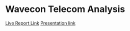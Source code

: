 # Wavecon Telecom Analysis
[Live Report Link](https://app.powerbi.com/view?r=eyJrIjoiMmE4OGJmYmItOTY4Ny00MzI4LWE2YjYtM2FiYjcxZTNiNGRiIiwidCI6ImM2ZTU0OWIzLTVmNDUtNDAzMi1hYWU5LWQ0MjQ0ZGM1YjJjNCJ9)
[Presentation link](https://www.dropbox.com/scl/fi/ocyenb9la60x3ordcchsd/wavecon.mp4?rlkey=ahalbyq9hnlthffni0ynqo9na&st=ypz8xy9e&dl=0)
